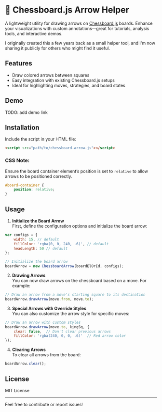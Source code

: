# 🧭 Chessboard.js Arrow Helper

A lightweight utility for drawing arrows on [Chessboard.js](https://chessboardjs.com/) boards. Enhance your visualizations with custom annotations—great for tutorials, analysis tools, and interactive demos.

I originally created this a few years back as a small helper tool, and I'm now sharing it publicly for others who might find it useful.

## Features

- Draw colored arrows between squares
- Easy integration with existing Chessboard.js setups
- Ideal for highlighting moves, strategies, and board states

## Demo

TODO: add demo link

## Installation

Include the script in your HTML file:

```html
<script src="path/to/chessboard-arrow.js"></script>
```

### CSS Note:
Ensure the board container element’s position is set to `relative` to allow arrows to be positioned correctly.

```css
#board-container {
    position: relative;
}
```

## Usage

1. **Initialize the Board Arrow**  
   First, define the configuration options and initialize the board arrow:

```javascript
var configs = {
    width: 15, // default
    fillColor: 'rgba(0, 0, 240, .6)', // default
    headLength: 50 // default
};

// Initialize the board arrow
boardArrow = new ChessboardArrow(boardElOrId, configs);
```

2. **Drawing Arrows**  
   You can now draw arrows on the chessboard based on a move. For example:

```javascript
// Draw an arrow from a move's starting square to its destination
boardArrow.drawArrow(move.from, move.to);
```

3. **Special Arrows with Override Styles**  
   You can also customize the arrow style for specific moves:

```javascript
// Draw an arrow with custom styles
boardArrow.drawArrow(move.to, kingSq, {
    clear: false,  // Don't clear previous arrows
    fillColor: 'rgba(240, 0, 0, .6)'  // Red arrow color
});
```

4. **Clearing Arrows**  
   To clear all arrows from the board:

```javascript
boardArrow.clear();
```

## License

MIT License

---

Feel free to contribute or report issues!
